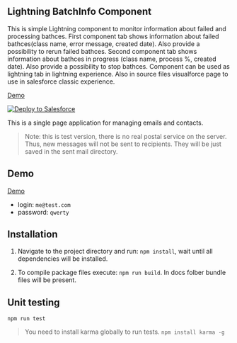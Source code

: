 ## Lightning BatchInfo Component


This is simple Lightning component to monitor information about failed and processing bathces.
First component tab shows information about failed bathces(class name, error message, created date). Also provide a possibility to rerun failed bathces.
Second component tab shows information about bathces in progress (class name, process %, created date). Also provide a possibility to stop bathces.
Component can be used as lightning tab in lightning experience. Also in source files visualforce page to use in salesforce classic experience.
 

 [Demo](https://githubsfdeploy.herokuapp.com/app/githubdeploy/vad1m198/batches_info?ref=master "Direct link")
 
 
 <a href="https://githubsfdeploy.herokuapp.com/app/githubdeploy/vad1m198/batches_info?ref=master">
  <img alt="Deploy to Salesforce"
       src="https://raw.githubusercontent.com/afawcett/githubsfdeploy/master/deploy.png">
</a>
 
 
This is a single page application for managing emails and contacts.

> Note: this is test version, there is no real postal service on the server. Thus, new messages will not be sent to recipients. They will be just saved in the sent mail directory.

## Demo

[Demo](https://vad1m198.github.io/mailbox-app/ "Direct link")

- login: `me@test.com`
- password: `qwerty`

## Installation

1. Navigate to the project directory and run: `npm install`, wait until all dependencies will be installed.

2. To compile package files execute: `npm run build`. In docs folber bundle files will be present.

## Unit testing

`npm run test`

> You need to install karma globally to run tests.  `npm install karma -g`